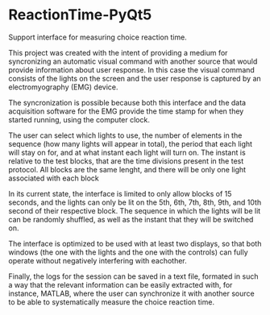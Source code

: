 # ReactionTime-PyQt5
Support interface for measuring choice reaction time.

This project was created with the intent of providing a medium for syncronizing an automatic visual
command with another source that would provide information about user response. In this case the visual
command consists of the lights on the screen and the user response is captured by an electromyography
(EMG) device.

The syncronization is possible because both this interface and the data acquisition software for the 
EMG provide the time stamp for when they started running, using the computer clock.

The user can select which lights to use, the number of elements in the sequence (how many lights will
appear in total), the period that each light will stay on for, and at what instant each light will turn on.
The instant is relative to the test blocks, that are the time divisions present in the test protocol.
All blocks are the same lenght, and there will be only one light associated with each block

In its current state, the interface is limited to only allow blocks of 15 seconds, and the lights can
only be lit on the 5th, 6th, 7th, 8th, 9th, and 10th second of their respective block.
The sequence in which the lights will be lit can be randomly shuffled, as well as the instant that they
will be switched on.

The interface is optimized to be used with at least two displays, so that both windows (the one with the
lights and the one with the controls) can fully operate without negatively interfering with eachother.

Finally, the logs for the session can be saved in a text file, formated in such a way that the relevant
information can be easily extracted with, for instance, MATLAB, where the user can synchronize it with
another source to be able to systematically measure the choice reaction time.
